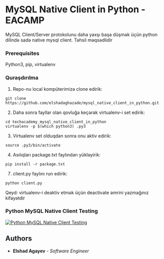 # MySQL Native Client in Python - EACAMP

MySQL Client/Server protokolunu daha yaxşı başa düşmək üçün python dilində sadə native mysql client. Təhsil məqsədlidir

### Prerequisites

Python3, pip, virtualenv

### Quraşdırılma

1. Repo-nu local kompüterimizə clone edirik:
```
git clone https://github.com/elshadaghazade/mysql_native_client_in_python.git
```
2. Daha sonra fayllar olan qovluğa keçərək virtualenv-i set edirik:
```
cd techacademy_mysql_native_client_in_python
virtualenv -p $(which python3) .py3
```

3. Virtualenv set olduqdan sonra onu aktiv edirik:
```
source .py3/bin/activate
```

4. Asılıqları package.txt faylından yükləyirik:
```
pip install -r package.txt
```

7. client.py faylını run edirik:
```
python client.py
```

Qeyd: virtualenv-i deaktiv etmək üçün deactivate əmrini yazmağınız kifayətdir

### Python MySQL Native Client Testing
[![Python MySQL Native Client Testing](https://img.youtube.com/vi/lO81kjtdTYc/0.jpg)](https://www.youtube.com/watch?v=lO81kjtdTYc)

## Authors

* **Elshad Agayev** - *Software Engineer*
